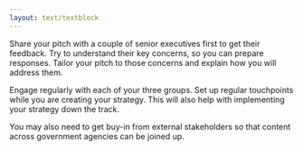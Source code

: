 ```yaml
---
layout: text/textblock
---
```


Share your pitch with a couple of senior executives first to get their feedback. Try to  understand their key concerns, so you can prepare responses. Tailor your pitch to those concerns and explain how you will address them.

Engage regularly with each of your three groups. Set up regular touchpoints while you are creating your strategy. This will also help with implementing your strategy down the track.

You may also need to get buy-in from external stakeholders so that content across government agencies can be joined up.
